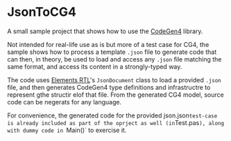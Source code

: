 # JsonToCG4

A small sample project that shows how to use the [CodeGen4](https://github.com/remobjects/CodeGen4) library. 

Not intended for real-life use as is but more of a test case for CG4, the sample shows how to process a template `.json` file to generate code that can then, in theory, be used to load and access any `.json` file matching the same format, and access its content in a strongly-typed way.

The code uses [Elements RTL](https://github.com/remobjects/rtl2)'s `JsonDocument` class to load a provided `.json` file, and then generates CodeGen4 type definitions and infrastructre to represent gthe structir elof that file. From the generated CG4 model, source code can be negerats for any language. 

For convenience, the generated code for the provided json.json` test-case is already included as part of the oprject as well (in `Test.pas`), along with dummy code in `Main()` to exercise it.
